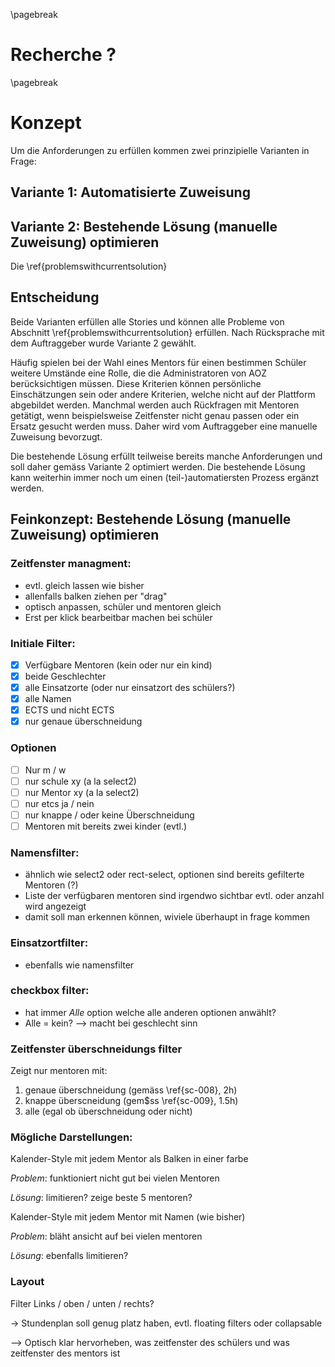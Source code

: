 \pagebreak

# Recherche ?

\pagebreak

# Konzept


Um die Anforderungen zu erfüllen kommen zwei prinzipielle Varianten in Frage:

## Variante 1: Automatisierte Zuweisung




## Variante 2: Bestehende Lösung (manuelle Zuweisung) optimieren

Die \ref{problemswithcurrentsolution}



## Entscheidung

Beide Varianten erfüllen alle Stories und können alle Probleme von Abschnitt \ref{problemswithcurrentsolution} erfüllen. Nach Rücksprache mit dem Auftraggeber wurde Variante 2 gewählt.

Häufig spielen bei der Wahl eines Mentors für einen bestimmen Schüler weitere Umstände 
eine Rolle, die die Administratoren von AOZ berücksichtigen müssen. Diese Kriterien können persönliche Einschätzungen sein oder andere Kriterien, welche nicht auf der Plattform abgebildet werden. Manchmal werden auch Rückfragen mit Mentoren getätigt, wenn beispielsweise Zeitfenster nicht genau passen oder ein Ersatz gesucht werden muss. Daher wird vom Auftraggeber eine manuelle Zuweisung bevorzugt. 

Die bestehende Lösung erfüllt teilweise bereits manche Anforderungen und soll daher gemäss Variante 2 optimiert werden. Die bestehende Lösung kann weiterhin immer noch um einen (teil-)automatiersten Prozess ergänzt werden.


## Feinkonzept: Bestehende Lösung (manuelle Zuweisung) optimieren



### Zeitfenster managment:

- evtl. gleich lassen wie bisher
- allenfalls balken ziehen per "drag"
- optisch anpassen, schüler und mentoren gleich
- Erst per klick bearbeitbar machen bei schüler

### Initiale Filter:

- [x] Verfügbare Mentoren (kein oder nur ein kind)
- [x] beide Geschlechter
- [x] alle Einsatzorte (oder nur einsatzort des schülers?)
- [x] alle Namen
- [x] ECTS und nicht ECTS
- [x] nur genaue überschneidung

### Optionen

- [ ] Nur m / w
- [ ] nur schule xy (a la select2)
- [ ] nur Mentor xy (a la select2)
- [ ] nur etcs ja / nein
- [ ] nur knappe / oder keine Überschneidung
- [ ] Mentoren mit bereits zwei kinder (evtl.)

### Namensfilter:

- ähnlich wie select2 oder rect-select, optionen sind bereits gefilterte Mentoren (?)
- Liste der verfügbaren mentoren sind irgendwo sichtbar evtl. oder anzahl wird angezeigt 
- damit soll man erkennen können, wiviele überhaupt in frage kommen

### Einsatzortfilter:

- ebenfalls wie namensfilter

### checkbox filter:

- hat immer *Alle* option welche alle anderen optionen anwählt?
- Alle = kein? --> macht bei geschlecht sinn

### Zeitfenster überschneidungs filter

Zeigt nur mentoren mit:

1. genaue überschneidung (gemäss \ref{sc-008}, 2h)
2. knappe überscneidung (gem$ss \ref{sc-009}, 1.5h)
3. alle (egal ob überschneidung oder nicht)

### Mögliche Darstellungen:

Kalender-Style mit jedem Mentor als Balken in einer farbe

*Problem*: funktioniert nicht gut bei vielen Mentoren

*Lösung*: limitieren? zeige beste 5 mentoren?

Kalender-Style mit jedem Mentor mit Namen (wie bisher)

*Problem*: bläht ansicht auf bei vielen mentoren

*Lösung*: ebenfalls limitieren?


### Layout

Filter Links / oben / unten / rechts?

-> Stundenplan soll genug platz haben, evtl. floating filters oder collapsable

--> Optisch klar hervorheben, was zeitfenster des schülers und was zeitfenster des mentors ist







